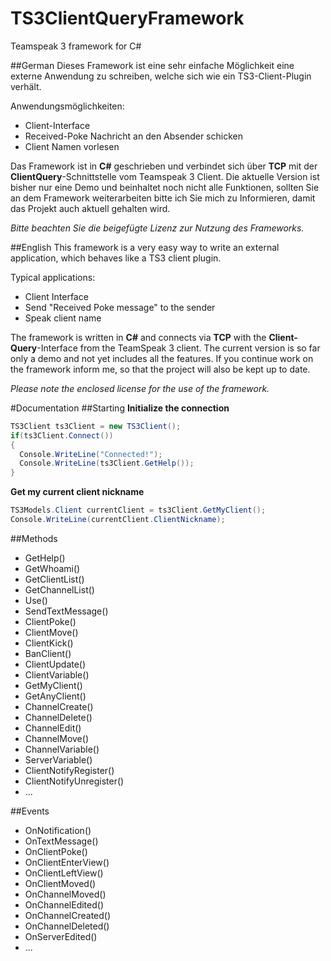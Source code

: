 # TS3ClientQueryFramework
Teamspeak 3 framework for C#

##German
Dieses Framework ist eine sehr einfache Möglichkeit eine externe Anwendung zu schreiben, welche sich wie ein TS3-Client-Plugin verhält.

Anwendungsmöglichkeiten:
- Client-Interface
- Received-Poke Nachricht an den Absender schicken
- Client Namen vorlesen

Das Framework ist in **C#** geschrieben und verbindet sich über **TCP** mit der **ClientQuery**-Schnittstelle vom Teamspeak 3 Client.
Die aktuelle Version ist bisher nur eine Demo und beinhaltet noch nicht alle Funktionen, sollten Sie an dem Framework weiterarbeiten bitte ich Sie mich zu Informieren, damit das Projekt auch aktuell gehalten wird.

*Bitte beachten Sie die beigefügte Lizenz zur Nutzung des Frameworks.*

##English
This framework is a very easy way to write an external application, which behaves like a TS3 client plugin.

Typical applications:
- Client Interface
- Send "Received Poke message" to the sender
- Speak client name

The framework is written in **C#** and connects via **TCP** with the **Client-Query**-Interface from the TeamSpeak 3 client. The current version is so far only a demo and not yet includes all the features. If you continue work on the framework inform me, so that the project will also be kept up to date.

*Please note the enclosed license for the use of the framework.*

#Documentation
##Starting
**Initialize the connection**
```C#
TS3Client ts3Client = new TS3Client();
if(ts3Client.Connect())
{
  Console.WriteLine("Connected!");
  Console.WriteLine(ts3Client.GetHelp());
}
```

**Get my current client nickname**
```C#
TS3Models.Client currentClient = ts3Client.GetMyClient();
Console.WriteLine(currentClient.ClientNickname);
```

##Methods
- GetHelp()
- GetWhoami()
- GetClientList()
- GetChannelList()
- Use()
- SendTextMessage()
- ClientPoke()
- ClientMove()
- ClientKick()
- BanClient()
- ClientUpdate()
- ClientVariable()
- GetMyClient()
- GetAnyClient()
- ChannelCreate()
- ChannelDelete()
- ChannelEdit()
- ChannelMove()
- ChannelVariable()
- ServerVariable()
- ClientNotifyRegister()
- ClientNotifyUnregister()
- ...

##Events
- OnNotification()
- OnTextMessage()
- OnClientPoke()
- OnClientEnterView()
- OnClientLeftView()
- OnClientMoved()
- OnChannelMoved()
- OnChannelEdited()
- OnChannelCreated()
- OnChannelDeleted()
- OnServerEdited()
- ...
